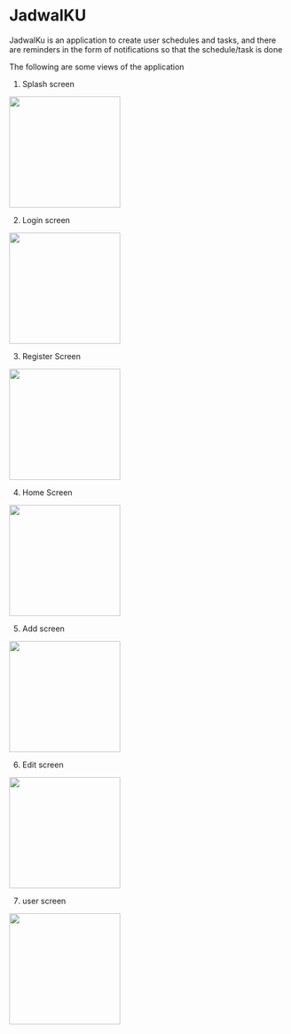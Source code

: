 # JadwalKU
JadwalKu is an application to create user schedules and tasks, and there are reminders in the form of notifications so that the schedule/task is done

The following are some views of the application
1. Splash screen
<img src="https://user-images.githubusercontent.com/94851439/167333735-91fe164c-7ce0-43db-92e2-8befeffd0a10.png" width="200"/>     

2. Login screen
<img src="https://user-images.githubusercontent.com/94851439/167333739-b8cd9d56-0e61-47cb-8c21-f9137f8137fd.png" width="200"/>  

3. Register Screen
<img src="https://user-images.githubusercontent.com/94851439/167333745-e81d9622-b1dc-4a0c-bc21-585cc5db36e1.png" width="200"/>  

4. Home Screen
<img src="https://user-images.githubusercontent.com/94851439/167333746-0ac80d25-f2e0-4eea-a21b-28623f61e1a1.png" width="200"/>   

5. Add screen
<img src="https://user-images.githubusercontent.com/94851439/167333747-234c3049-7e59-484c-93c6-0d296fafcf27.png" width="200"/>   

6. Edit screen
<img src="https://user-images.githubusercontent.com/94851439/167333748-c8d11378-ba1a-4695-9be3-33bae3518071.png" width="200"/>   

7. user screen
<img src="https://user-images.githubusercontent.com/94851439/167333750-0e7ea56a-faa6-4f6a-99b6-1bc77ff11074.png" width="200"/>   
